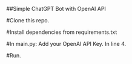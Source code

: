##Simple ChatGPT Bot with OpenAI API

#Clone this repo.

#Install dependencies from requirements.txt

#In main.py:
Add your OpenAI API Key. In line 4.

#Run.
